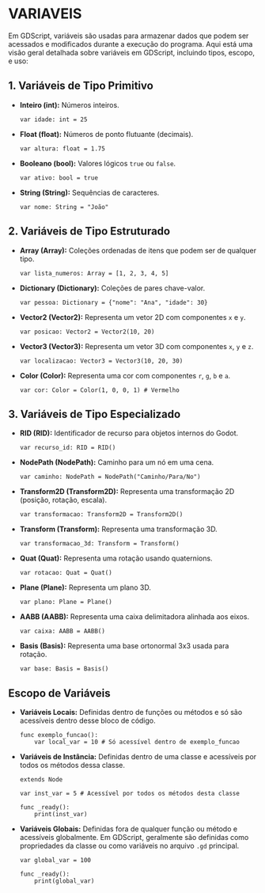# VARIAVEIS
Em GDScript, variáveis são usadas para armazenar dados que podem ser acessados e modificados durante a execução do programa. Aqui está uma visão geral detalhada sobre variáveis em GDScript, incluindo tipos, escopo, e uso:

## 1. **Variáveis de Tipo Primitivo**
- **Inteiro (int):** Números inteiros.
  ```gdscript
  var idade: int = 25
  ```

- **Float (float):** Números de ponto flutuante (decimais).
  ```gdscript
  var altura: float = 1.75
  ```

- **Booleano (bool):** Valores lógicos `true` ou `false`.
  ```gdscript
  var ativo: bool = true
  ```

- **String (String):** Sequências de caracteres.
  ```gdscript
  var nome: String = "João"
  ```

## 2. **Variáveis de Tipo Estruturado**
- **Array (Array):** Coleções ordenadas de itens que podem ser de qualquer tipo.
  ```gdscript
  var lista_numeros: Array = [1, 2, 3, 4, 5]
  ```

- **Dictionary (Dictionary):** Coleções de pares chave-valor.
  ```gdscript
  var pessoa: Dictionary = {"nome": "Ana", "idade": 30}
  ```

- **Vector2 (Vector2):** Representa um vetor 2D com componentes `x` e `y`.
  ```gdscript
  var posicao: Vector2 = Vector2(10, 20)
  ```

- **Vector3 (Vector3):** Representa um vetor 3D com componentes `x`, `y` e `z`.
  ```gdscript
  var localizacao: Vector3 = Vector3(10, 20, 30)
  ```

- **Color (Color):** Representa uma cor com componentes `r`, `g`, `b` e `a`.
  ```gdscript
  var cor: Color = Color(1, 0, 0, 1) # Vermelho
  ```

## 3. **Variáveis de Tipo Especializado**
- **RID (RID):** Identificador de recurso para objetos internos do Godot.
  ```gdscript
  var recurso_id: RID = RID()
  ```

- **NodePath (NodePath):** Caminho para um nó em uma cena.
  ```gdscript
  var caminho: NodePath = NodePath("Caminho/Para/No")
  ```

- **Transform2D (Transform2D):** Representa uma transformação 2D (posição, rotação, escala).
  ```gdscript
  var transformacao: Transform2D = Transform2D()
  ```

- **Transform (Transform):** Representa uma transformação 3D.
  ```gdscript
  var transformacao_3d: Transform = Transform()
  ```

- **Quat (Quat):** Representa uma rotação usando quaternions.
  ```gdscript
  var rotacao: Quat = Quat()
  ```

- **Plane (Plane):** Representa um plano 3D.
  ```gdscript
  var plano: Plane = Plane()
  ```

- **AABB (AABB):** Representa uma caixa delimitadora alinhada aos eixos.
  ```gdscript
  var caixa: AABB = AABB()
  ```

- **Basis (Basis):** Representa uma base ortonormal 3x3 usada para rotação.
  ```gdscript
  var base: Basis = Basis()
  ```

## Escopo de Variáveis
- **Variáveis Locais:** Definidas dentro de funções ou métodos e só são acessíveis dentro desse bloco de código.
  ```gdscript
  func exemplo_funcao():
      var local_var = 10 # Só acessível dentro de exemplo_funcao
  ```

- **Variáveis de Instância:** Definidas dentro de uma classe e acessíveis por todos os métodos dessa classe.
  ```gdscript
  extends Node

  var inst_var = 5 # Acessível por todos os métodos desta classe

  func _ready():
      print(inst_var)
  ```

- **Variáveis Globais:** Definidas fora de qualquer função ou método e acessíveis globalmente. Em GDScript, geralmente são definidas como propriedades da classe ou como variáveis no arquivo `.gd` principal.
  ```gdscript
  var global_var = 100

  func _ready():
      print(global_var)
  ```

